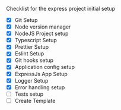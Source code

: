 Checklist for the express project initial setup

- [x] Git Setup
- [x] Node version manager
- [x] NodeJS Project setup
- [x] Typescript Setup
- [x] Prettier Setup
- [x] Eslint Setup
- [x] Git hooks setup
- [x] Application config setup
- [x] ExpressJs App Setup
- [x] Logger Setup
- [x] Error handling setup
- [ ] Tests setup
- [ ] Create Template
